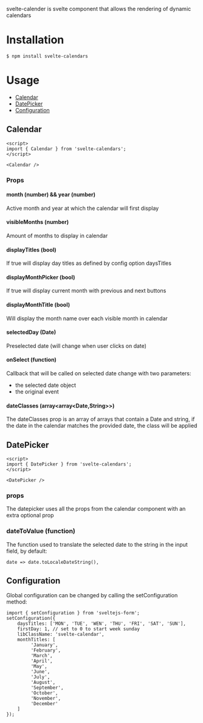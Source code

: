 svelte-calender is svelte component that allows the rendering of dynamic calendars

# Installation

```
$ npm install svelte-calendars
```

# Usage

* [Calendar](#Calendar)
* [DatePicker](#DatePicker)
* [Configuration](#Configuration)

## Calendar

```svelte
<script>
import { Calendar } from 'svelte-calendars';
</script>

<Calendar />
```

### Props

#### month (number) && year (number)
Active month and year at which the calendar will first display

#### visibleMonths (number)
Amount of months to display in calendar

#### displayTitles (bool)
If true will display day titles as defined by config option daysTitles

#### displayMonthPicker (bool)
If true will display current month with previous and next buttons

#### displayMonthTitle (bool)
Will display the month name over each visible month in calendar

#### selectedDay (Date)
Preselected date (will change when user clicks on date)

#### onSelect (function)
Callback that will be called on selected date change with two parameters: 
- the selected date object
- the original event

#### dateClasses (array<array<Date,String>>)
The dateClasses prop is an array of arrays that contain a Date and string, if the date in the calendar matches the provided date, the class will be applied

## DatePicker
```svelte
<script>
import { DatePicker } from 'svelte-calendars';
</script>

<DatePicker />
```

### props

The datepicker uses all the props from the calendar component with an extra optional prop

### dateToValue (function)
The function used to translate the selected date to the string in the input field, by default:
```
date => date.toLocaleDateString(),
```

## Configuration

Global configuration can be changed by calling the setConfiguration method:
```
import { setConfiguration } from 'sveltejs-form';
setConfiguration({
    daysTitles: ['MON', 'TUE', 'WEN', 'THU', 'FRI', 'SAT', 'SUN'],
    firstDay: 1, // set to 0 to start week sunday
    libClassName: 'svelte-calendar',    
    monthTitles: [
         'January',
         'February',
         'March',
         'April',
         'May',
         'June',
         'July',
         'August',
         'September',
         'October',
         'November',
         'December'
    ]
});
```
